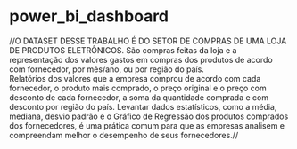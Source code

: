 # power_bi_dashboard
//O DATASET DESSE TRABALHO É DO SETOR DE COMPRAS DE UMA LOJA DE PRODUTOS ELETRÔNICOS. 
São compras feitas da loja e a representação dos valores gastos em compras dos produtos de acordo com fornecedor, por mês/ano, 
ou por região do país.  
Relatórios dos valores que a empresa comprou de acordo com cada fornecedor, o produto mais comprado, o preço original e o preço com desconto 
de cada fornecedor, a soma da quantidade comprada e com desconto por região do país.
Levantar dados estatísticos, como a média, mediana, desvio padrão e o Gráfico de Regressão dos produtos comprados dos fornecedores, 
é uma prática comum para que as empresas analisem e compreendam melhor o desempenho de seus fornecedores.//
